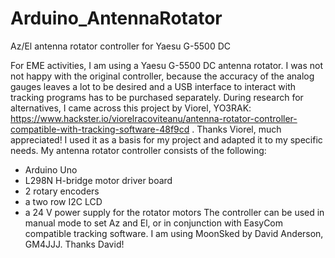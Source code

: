 # Arduino_AntennaRotator
Az/El antenna rotator controller for Yaesu G-5500 DC

For EME activities, I am using a Yaesu G-5500 DC antenna rotator.
I was not not happy with the original controller, because the accuracy of the analog gauges leaves a lot to be desired and a USB interface to interact with tracking programs has to be purchased separately.
During research for alternatives, I came across this project by Viorel, YO3RAK: https://www.hackster.io/viorelracoviteanu/antenna-rotator-controller-compatible-with-tracking-software-48f9cd . Thanks Viorel, much appreciated!
I used it as a basis for my project and adapted it to my specific needs.
My antenna rotator controller consists of the following:
- Arduino Uno
- L298N H-bridge motor driver board
- 2 rotary encoders
- a two row I2C LCD
- a 24 V power supply for the rotator motors
The controller can be used in manual mode to set Az and El, or in conjunction with EasyCom compatible tracking software. I am using MoonSked by David Anderson, GM4JJJ. Thanks David!


